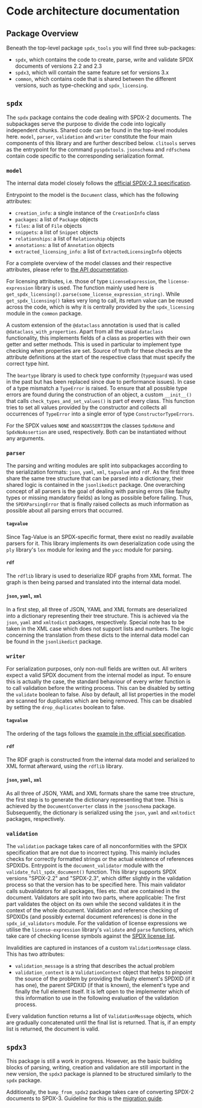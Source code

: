 # Code architecture documentation

## Package Overview

Beneath the top-level package `spdx_tools` you will find three sub-packages:

- `spdx`, which contains the code to create, parse, write and validate SPDX documents of versions 2.2 and 2.3
- `spdx3`, which will contain the same feature set for versions 3.x
- `common`, which contains code that is shared between the different versions, such as type-checking and `spdx_licensing`.

## `spdx`

The `spdx` package contains the code dealing with SPDX-2 documents.
The subpackages serve the purpose to divide the code into logically independent chunks. Shared code can be found in the top-level modules here.
`model`, `parser`, `validation` and `writer` constitute the four main components of this library and are further described below.
`clitools` serves as the entrypoint for the command `pyspdxtools`.
`jsonschema` and `rdfschema` contain code specific to the corresponding serialization format.

### `model`

The internal data model closely follows the [official SPDX-2.3 specification](https://spdx.github.io/spdx-spec/v2.3/).

Entrypoint to the model is the `Document` class, which has the following attributes:

- `creation_info`: a single instance of the `CreationInfo` class
- `packages`: a list of `Package` objects
- `files`: a list of `File` objects
- `snippets`: a list of `Snippet` objects
- `relationships`: a list of `Relationship` objects
- `annotations`: a list of `Annotation` objects
- `extracted_licensing_info`: a list of `ExtractedLicensingInfo` objects

For a complete overview of the model classes and their respective attributes, please refer to [the API documentation](https://spdx.github.io/tools-python/spdx_tools/spdx/model.html).

For licensing attributes, i.e. those of type `LicenseExpression`, the `license-expression` library is used.
The function mainly used here is `get_spdx_licensing().parse(some_license_expression_string)`.
While `get_spdx_licensing()` takes very long to call, its return value can be reused across the code, which is why it is centrally provided by the `spdx_licensing` module in the `common` package.

A custom extension of the `@dataclass` annotation is used that is called `@dataclass_with_properties`.
Apart from all the usual `dataclass` functionality, this implements fields of a class as properties with their own getter and setter methods.
This is used in particular to implement type checking when properties are set.
Source of truth for these checks are the attribute definitions at the start of the respective class that must specify the correct type hint.

The `beartype` library is used to check type conformity (`typeguard` was used in the past but has been replaced since due to performance issues).
In case of a type mismatch a `TypeError` is raised. To ensure that all possible type errors are found during the construction of an object,
a custom `__init__()` that calls `check_types_and_set_values()` is part of every class.
This function tries to set all values provided by the constructor and collects all occurrences of `TypeError` into a single error of type `ConstructorTypeErrors`.

For the SPDX values `NONE` and `NOASSERTION` the classes `SpdxNone` and `SpdxNoAssertion` are used, respectively. Both can be instantiated without any arguments.

### `parser`

The parsing and writing modules are split into subpackages according to the serialization formats: `json`, `yaml`, `xml`, `tagvalue` and `rdf`.
As the first three share the same tree structure that can be parsed into a dictionary, their shared logic is contained in the `jsonlikedict` package.
One overarching concept of all parsers is the goal of dealing with parsing errors (like faulty types or missing mandatory fields) as long as possible before failing.
Thus, the `SPDXParsingError` that is finally raised collects as much information as possible about all parsing errors that occurred.

#### `tagvalue`

Since Tag-Value is an SPDX-specific format, there exist no readily available parsers for it.
This library implements its own deserialization code using the `ply` library's `lex` module for lexing and the `yacc` module for parsing.

#### `rdf`

The `rdflib` library is used to deserialize RDF graphs from XML format.
The graph is then being parsed and translated into the internal data model.

#### `json`, `yaml`, `xml`

In a first step, all three of JSON, YAML and XML formats are deserialized into a dictionary representing their tree structure.
This is achieved via the `json`, `yaml` and `xmltodict` packages, respectively.
Special note has to be taken in the XML case which does not support lists and numbers.
The logic concerning the translation from these dicts to the internal data model can be found in the `jsonlikedict` package.

### `writer`

For serialization purposes, only non-null fields are written out.
All writers expect a valid SPDX document from the internal model as input.
To ensure this is actually the case, the standard behaviour of every writer function is to call validation before the writing process.
This can be disabled by setting the `validate` boolean to false.
Also by default, all list properties in the model are scanned for duplicates which are being removed.
This can be disabled by setting the `drop_duplicates` boolean to false.

#### `tagvalue`

The ordering of the tags follows the [example in the official specification](https://github.com/spdx/spdx-spec/blob/development/v2.3.1/examples/SPDXTagExample-v2.3.spdx).

#### `rdf`

The RDF graph is constructed from the internal data model and serialized to XML format afterward, using the `rdflib` library.

#### `json`, `yaml`, `xml`

As all three of JSON, YAML and XML formats share the same tree structure, the first step is to generate the dictionary representing that tree.
This is achieved by the `DocumentConverter` class in the `jsonschema` package.
Subsequently, the dictionary is serialized using the `json`, `yaml` and `xmltodict` packages, respectively.

### `validation`

The `validation` package takes care of all nonconformities with the SPDX specification that are not due to incorrect typing.
This mainly includes checks for correctly formatted strings or the actual existence of references SPDXIDs.
Entrypoint is the `document_validator` module with the `validate_full_spdx_document()` function.
This library supports SPDX versions "SPDX-2.2" and "SPDX-2.3", which differ slightly in the validation process so that the version has to be specified here.
This main validator calls subvalidators for all packages, files etc. that are contained in the document.
Validators are split into two parts, where applicable: The first part validates the object on its own while the second validates it in the context of the whole document.
Validation and reference checking of SPDXIDs (and possibly external document references) is done in the `spdx_id_validators` module.
For the validation of license expressions we utilise the `license-expression` library's `validate` and `parse` functions, which take care of checking license symbols against the [SPDX license list](https://spdx.org/licenses/).

Invalidities are captured in instances of a custom `ValidationMessage` class. This has two attributes:

- `validation_message` is a string that describes the actual problem
- `validation_context` is a `ValidationContext` object that helps to pinpoint the source of the problem by providing the faulty element's SPDXID (if it has one), the parent SPDXID (if that is known), the element's type and finally the full element itself.
It is left open to the implementer which of this information to use in the following evaluation of the validation process.

Every validation function returns a list of `ValidationMessage` objects, which are gradually concatenated until the final list is returned.
That is, if an empty list is returned, the document is valid.

## `spdx3`

This package is still a work in progress.
However, as the basic building blocks of parsing, writing, creation and validation are still important in the new version,
the `spdx3` package is planned to be structured similarly to the `spdx` package.

Additionally, the `bump_from_spdx2` package takes care of converting SPDX-2 documents to SPDX-3.
Guideline for this is the [migration guide](https://docs.google.com/document/d/1-olHRnX1CssUS67Psv_sAq9Vd-pc81HF8MM0hA7M0hg).

